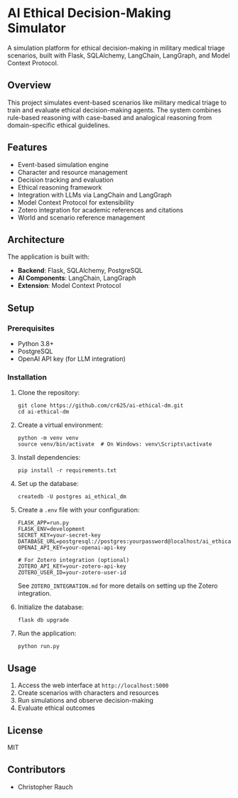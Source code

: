 # AI Ethical Decision-Making Simulator

A simulation platform for ethical decision-making in military medical triage scenarios, built with Flask, SQLAlchemy, LangChain, LangGraph, and Model Context Protocol.

## Overview

This project simulates event-based scenarios like military medical triage to train and evaluate ethical decision-making agents. The system combines rule-based reasoning with case-based and analogical reasoning from domain-specific ethical guidelines.

## Features

- Event-based simulation engine
- Character and resource management
- Decision tracking and evaluation
- Ethical reasoning framework
- Integration with LLMs via LangChain and LangGraph
- Model Context Protocol for extensibility
- Zotero integration for academic references and citations
- World and scenario reference management

## Architecture

The application is built with:

- **Backend**: Flask, SQLAlchemy, PostgreSQL
- **AI Components**: LangChain, LangGraph
- **Extension**: Model Context Protocol

## Setup

### Prerequisites

- Python 3.8+
- PostgreSQL
- OpenAI API key (for LLM integration)

### Installation

1. Clone the repository:
   ```
   git clone https://github.com/cr625/ai-ethical-dm.git
   cd ai-ethical-dm
   ```

2. Create a virtual environment:
   ```
   python -m venv venv
   source venv/bin/activate  # On Windows: venv\Scripts\activate
   ```

3. Install dependencies:
   ```
   pip install -r requirements.txt
   ```

4. Set up the database:
   ```
   createdb -U postgres ai_ethical_dm
   ```

5. Create a `.env` file with your configuration:
   ```
   FLASK_APP=run.py
   FLASK_ENV=development
   SECRET_KEY=your-secret-key
   DATABASE_URL=postgresql://postgres:yourpassword@localhost/ai_ethical_dm
   OPENAI_API_KEY=your-openai-api-key
   
   # For Zotero integration (optional)
   ZOTERO_API_KEY=your-zotero-api-key
   ZOTERO_USER_ID=your-zotero-user-id
   ```
   
   See `ZOTERO_INTEGRATION.md` for more details on setting up the Zotero integration.

6. Initialize the database:
   ```
   flask db upgrade
   ```

7. Run the application:
   ```
   python run.py
   ```

## Usage

1. Access the web interface at `http://localhost:5000`
2. Create scenarios with characters and resources
3. Run simulations and observe decision-making
4. Evaluate ethical outcomes

## License

MIT

## Contributors

- Christopher Rauch
